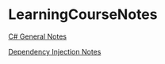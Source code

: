 # LearningCourseNotes

[C# General Notes](https://github.com/Habilya/LearningCourseNotes/wiki/C%23-General-Notes)

[Dependency Injection Notes](https://github.com/Habilya/LearningCourseNotes/wiki/Dependency-Injection-Notes)
